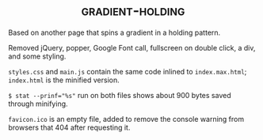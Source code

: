 <h1 style="text-align:center;font-variant:small-caps;">gradient-holding</h1>

Based on another page that spins a gradient in a holding pattern.

Removed jQuery, popper, Google Font call, fullscreen on double click, a div, and some styling.

`styles.css` and `main.js` contain the same code inlined to `index.max.html`; `index.html` is the minified version.

`$ stat --prinf="%s"` run on both files shows about 900 bytes saved through minifying.

`favicon.ico` is an empty file, added to remove the console warning from browsers that 404 after requesting it.